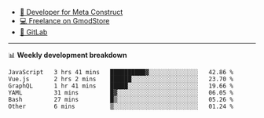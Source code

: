 - [🎈 Developer for Meta Construct](https://metastruct.net)
- [💻 Freelance on GmodStore](https://www.gmodstore.com/users/Tenrys)
- [🦊 GitLab](https://gitlab.com/Tenrys)

---

📊 **Weekly development breakdown**
<!--START_SECTION:waka-->

```text
JavaScript   3 hrs 41 mins   ██████████▓░░░░░░░░░░░░░░   42.86 %
Vue.js       2 hrs 2 mins    ██████░░░░░░░░░░░░░░░░░░░   23.70 %
GraphQL      1 hr 41 mins    █████░░░░░░░░░░░░░░░░░░░░   19.66 %
YAML         31 mins         █▓░░░░░░░░░░░░░░░░░░░░░░░   06.05 %
Bash         27 mins         █▒░░░░░░░░░░░░░░░░░░░░░░░   05.26 %
Other        6 mins          ▒░░░░░░░░░░░░░░░░░░░░░░░░   01.24 %
```

<!--END_SECTION:waka-->
